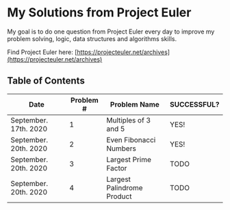 # My Solutions from Project Euler

My goal is to do one question from Project Euler every day to improve my problem solving, logic, data structures and algorithms skills.

Find Project Euler here: [https://projecteuler.net/archives](https://projecteuler.net/archives)

## **Table of Contents**

| Date | Problem # | Problem Name | SUCCESSFUL? |
|------|-----------|--------------|-------------|
| September. 17th. 2020 | 1 | Multiples of 3 and 5 | YES! |
| September. 20th. 2020 | 2 | Even Fibonacci Numbers | YES! |
| September. 20th. 2020 | 3 | Largest Prime Factor | TODO |
| September. 20th. 2020 | 4 | Largest Palindrome Product | TODO |
